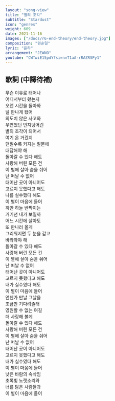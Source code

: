 ```yaml
---
layout: "song-view"
title: "별의 조각"
subtitle: "Stardust"
icon: "genres"
weight: 609
date: 2021-11-16
images: ["/docs/r6-end-theory/end-theory.jpg"]
composition: "권순일"
lyric: "윤하"
arrangement: "JEWNO"
youtube: "CWTwiE15pdY?si=nvT1aA-rRAZRSPy1"
---
```


## 歌詞 (中譯待補)

무슨 이유로 태어나  
어디서부터 왔는지  
오랜 시간을 돌아와  
널 만나게 됐어  
의도치 않은 사고와  
우연했던 먼지덩어린  
별의 조각이 되어서  
여기 온 거겠지  
던질수록 커지는 질문에  
대답해야 해  
돌아갈 수 있다 해도  
사랑해 버린 모든 건  
이 별에 살아 숨을 쉬어  
난 떠날 수 없어  
태어난 곳이 아니어도  
고르지 못했다고 해도  
나를 실수했다 해도  
이 별이 마음에 들어  
까만 하늘 반짝이는  
거기선 내가 보일까  
어느 시간에 살아도  
또 만나러 올게  
그리워지면 두 눈을 감고  
바라봐야 해  
돌아갈 수 있다 해도  
사랑해 버린 모든 건  
이 별에 살아 숨을 쉬어  
난 떠날 수 없어  
태어난 곳이 아니어도  
고르지 못했다고 해도  
내가 실수였다 해도  
이 별이 마음에 들어  
언젠가 만날 그날을  
조금만 기다려줄래  
영원할 수 없는 여길  
더 사랑해 볼게  
돌아갈 수 있다 해도  
사랑해 버린 모든 건  
이 별에 살아 숨을 쉬어  
난 떠날 수 없어  
태어난 곳이 아니어도  
고르지 못했다고 해도  
내가 실수였다 해도  
이 별이 마음에 들어  
낮은 바람의 속삭임  
초록빛 노랫소리와  
너를 닮은 사람들과  
이 별이 마음에 들어  
